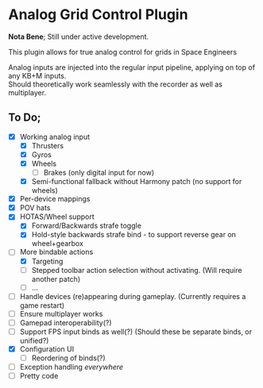 Analog Grid Control Plugin
==========================

**Nota Bene**; Still under active development.

This plugin allows for true analog control for grids in Space Engineers

Analog inputs are injected into the regular input pipeline, applying on top of any KB+M inputs.  
Should theoretically work seamlessly with the recorder as well as multiplayer.

To Do;
------

- [X] Working analog input
  - [X] Thrusters
  - [X] Gyros
  - [X] Wheels
    - [ ] Brakes (only digital input for now)
  - [X] Semi-functional fallback without Harmony patch (no support for wheels)
- [X] Per-device mappings
- [X] POV hats
- [X] HOTAS/Wheel support
  - [X] Forward/Backwards strafe toggle
  - [X] Hold-style backwards strafe bind - to support reverse gear on wheel+gearbox
- [ ] More bindable actions
  - [X] Targeting
  - [ ] Stepped toolbar action selection without activating.
        (Will require another patch)
  - [ ] ...
- [ ] Handle devices (re)appearing during gameplay.
      (Currently requires a game restart)
- [ ] Ensure multiplayer works
- [ ] Gamepad interoperability(?)
- [ ] Support FPS input binds as well(?)
      (Should these be separate binds, or unified?)
- [X] Configuration UI
  - [ ] Reordering of binds(?)
- [ ] Exception handling _everywhere_
- [ ] Pretty code
